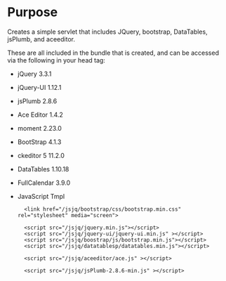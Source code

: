 # Purpose

Creates a simple servlet that includes JQuery, bootstrap, DataTables, jsPlumb, and aceeditor.

These are all included in the bundle that is created, and can be accessed via the following in your head tag:

* jQuery 3.3.1
* jQuery-UI 1.12.1
* jsPlumb 2.8.6
* Ace Editor 1.4.2
* moment 2.23.0
* BootStrap 4.1.3 
* ckeditor 5 11.2.0
* DataTables 1.10.18
* FullCalendar 3.9.0
* JavaScript Tmpl

        <link href="/jsjq/bootstrap/css/bootstrap.min.css" rel="stylesheet" media="screen">

        <script src="/jsjq/jquery.min.js"></script> 
        <script src="/jsjq/jquery-ui/jquery-ui.min.js" ></script> 
        <script src="/jsjq/boostrap/js/bootstrap.min.js"></script>         
        <script src="/jsjq/datatablesp/datatables.min.js"></script>         

        <script src="/jsjq/aceeditor/ace.js" ></script>

        <script src="/jsjq/jsPlumb-2.8.6-min.js" ></script>

	<script src="/jsjq/moment.min.js" ></script>        
	<script src="/jsjq/fullcalendar/fullcalendar.min.js" ></script>        
	<script src="/jsjq/fileupload/js/jquery.fileupload.js" ></script>        
	<script src="/jsjq/tmpl.min.js" ></script>        
